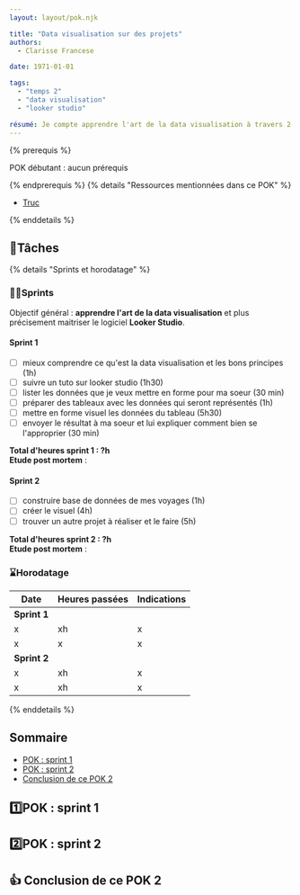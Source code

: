 ```yaml
---
layout: layout/pok.njk

title: "Data visualisation sur des projets"
authors:
  - Clarisse Francese

date: 1971-01-01

tags: 
  - "temps 2"
  - "data visualisation"
  - "looker studio"

résumé: Je compte apprendre l'art de la data visualisation à travers 2 projets et en utilisant le logiciel Looker Studio. Le premier projet sera de créer un visuel avec les statistiques de vente de carte postale pour ma grande soeur illustratrice et notamment une carte de la France avec ses boutiques. Le deuxième projet consistera à créer un visuel avec des statistiques sur mes voyages.
---
```

{% prerequis %}

POK débutant : aucun prérequis

{% endprerequis %}
{% details "Ressources mentionnées dans ce POK" %}

- [Truc](/promos/2023-2024/TAING-Henri/mon/temps-2-1/)

{% enddetails %}

## 📌Tâches

{% details "Sprints et horodatage" %}
### 🏃‍➡️Sprints

Objectif général : **apprendre l'art de la data visualisation** et plus précisement maitriser le logiciel **Looker Studio**.

#### Sprint 1

- [ ] mieux comprendre ce qu'est la data visualisation et les bons principes (1h)
- [ ] suivre un tuto sur looker studio (1h30)
- [ ] lister les données que je veux mettre en forme pour ma soeur (30 min)
- [ ] préparer des tableaux avec les données qui seront représentés (1h)
- [ ] mettre en forme visuel les données du tableau (5h30)
- [ ] envoyer le résultat à ma soeur et lui expliquer comment bien se l'approprier (30 min)

**Total d'heures sprint 1 : ?h**    
**Etude post mortem** :

#### Sprint 2

- [ ] construire base de données de mes voyages (1h)
- [ ] créer le visuel (4h)
- [ ] trouver un autre projet à réaliser et le faire (5h)

**Total d'heures sprint 2 : ?h**   
**Etude post mortem** :

### ⌛Horodatage

| Date | Heures passées | Indications |
| -------- | -------- |-------- |
| **Sprint 1**
x  | xh  | x |
 x  | x  | x  |
| **Sprint 2**
x  | xh | x |
  x  | xh | x |

{% enddetails %}

## Sommaire

- [POK : sprint 1](#POK1)
- [POK : sprint 2](#POK2)
- [Conclusion de ce POK 2](#conclusion)

<h2 id=POK1> 1️⃣POK : sprint 1</h2>

<h2 id=POK2> 2️⃣POK : sprint 2</h2>

<h2 id=conclusion> 👍 Conclusion de ce POK 2</h2>
